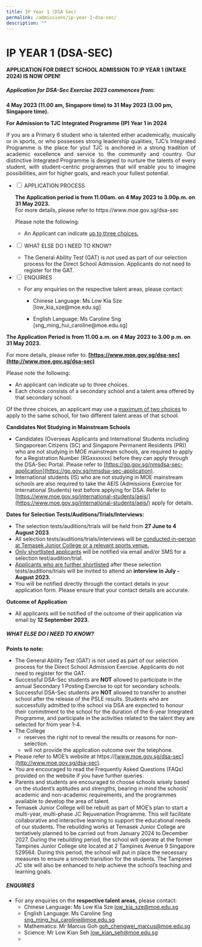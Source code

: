 ```yaml
---
title: IP Year 1 (DSA Sec)
permalink: /admissions/ip-year-1-dsa-sec/
description: ""
---
```

# IP YEAR 1 (DSA-SEC)

#### **APPLICATION FOR DIRECT SCHOOL ADMISSION TO IP YEAR 1 (INTAKE 2024) IS NOW OPEN!**

##### **Application for DSA-Sec Exercise 2023 commences from:**

**4 May 2023 (11.00 am, Singapore time) to&nbsp;31 May 2023 (3.00 pm, Singapore time).**

**For Admission to TJC Integrated Programme (IP) Year 1 in 2024**

<p style="text-align: justify;">If you are a Primary 6 student who is talented either academically, musically or in sports, or who possesses strong leadership qualities, TJC’s Integrated Programme is the place for you! TJC is anchored in a strong tradition of academic excellence and service to the community and country. Our distinctive Integrated Programme is designed to nurture the talents of every student, with student-centric programmes that will enable you to imagine possibilities, aim for higher goals, and reach your fullest potential.</p>

<ul class="jekyllcodex_accordion">
<li>
<input id="accordion1" type="checkbox">
<label for="accordion1">APPLICATION PROCESS</label>
<div>
	<p><b> The Application period is from 11.00am. on 4 May 2023 to 3.00p.m. on 31 May 2023.</b><br>
 For more details, please refer to https://www.moe.gov.sg/dsa-sec
		
Please note the following:
	</p><ul><li> An Applicant can indicate <u>up to three choices.</u></li></ul><p></p>
	</div>
	</li>
	<li>
<input id="accordion2" type="checkbox">
<label for="accordion2">WHAT ELSE DO I NEED TO KNOW?</label>
<div>
	<ul><li>The General Ability Test (GAT) is not used as part of our selection process for the Direct School Admission. Applicants do not need to register for the GAT.</li></ul>
</div>
	</li>
	<li>
<input id="accordion3" type="checkbox">
<label for="accordion3">ENQUIRIES</label>
<div>
	<ul><li> For any enquiries on the respective talent areas, please contact:</li>
		<ul><li>Chinese Language: Ms Low Kia Sze<br> [low_kia_sze@moe.edu.sg]</li></ul>
		<ul><li>English Language: Ms Caroline Sng<br> [sng_ming_hui_caroline@moe.edu.sg] </li></ul>
	</ul>
		</div>
	</li>
	</ul>
	
**The Application Period is from 11.00 a.m. on 4 May 2023 to 3.00 p.m. on 31 May 2023.**

For more details, please refer to: **[https://www.moe.gov.sg/dsa-sec](http://www.moe.gov.sg/dsa-sec)**

Please note the following:

* An applicant can indicate up to three choices.
* Each choice consists of a secondary school and a talent area offered by that secondary school.

Of the three choices, an applicant may use a <u>maximum of two choices</u> to apply to the same school, for two different talent areas of that school.

**Candidates Not Studying in Mainstream Schools**

* Candidates (Overseas Applicants and International Students including Singaporean Citizens (SC) and Singapore Permanent Residents (PR)) who are not studying in MOE mainstream schools, are required to apply for a Registration Number (RGxxxxxxx) before they can apply through the DSA-Sec Portal. Please refer to [https://go.gov.sg/nmsdsa-sec-application](https://go.gov.sg/nmsdsa-sec-application).
* International students (IS) who are not studying in MOE mainstream schools are also required to take the AEIS (Admissions Exercise for International Students) test before applying for DSA. Refer to [https://www.moe.gov.sg/international-students/aeis/](https://www.moe.gov.sg/international-students/aeis/) apply for details.

**Dates for Selection Tests/Auditions/Trials/Interviews:**

* The selection tests/auditions/trials will be held from **27 June to 4 August 2023**.
* All selection tests/auditions/trials/interviews will be <u>conducted in-person at Temasek Junior College or a relevant sports venue.</u>
* <u>Only shortlisted applicants</u> will be notified via email and/or SMS for a selection test/audition/trial.
* <u>Applicants who are further shortlisted</u> after these selection tests/auditions/trials will be invited to attend an **interview in July - August 2023.**
* You will be notified directly through the contact details in your application form. Please ensure that your contact details are accurate.

**Outcome of Application**

* All applicants will be notified of the outcome of their application via email by **12 September 2023.**

##### **WHAT ELSE DO I NEED TO KNOW?**

**Points to note:**

* The General Ability Test (GAT) is not used as part of our selection process for the Direct School Admission Exercise. Applicants do not need to register for the GAT.
* Successful DSA-Sec students are **NOT** allowed to participate in the annual Secondary 1 Posting Exercise to opt for secondary schools.
* Successful DSA-Sec students are **NOT** allowed to transfer to another school after the release of the PSLE results. Students who are successfully admitted to the school via DSA are expected to honour their commitment to the school for the duration of the 6-year Integrated Programme, and participate in the activities related to the talent they are selected for from year 1-4.
* The College
  - reserves the right not to reveal the results or reasons for non-selection.
  - will not provide the application outcome over the telephone.
* Please refer to MOE’s website at https://[www.moe.gov.sg/dsa-sec](http://www.moe.gov.sg/dsa-sec).
* You are encouraged to read the Frequently Asked Questions (FAQs) provided on the website if you have further queries.
* Parents and students are encouraged to choose schools wisely based on the student’s aptitudes and strengths, bearing in mind the schools’ academic and non-academic requirements, and the programmes available to develop the area of talent.
* Temasek Junior College will be rebuilt as part of MOE’s plan to start a multi-year, multi-phase JC Rejuvenation Programme. This will facilitate collaborative and interactive learning to support the educational needs of our students. The rebuilding works at Temasek Junior College are tentatively planned to be carried out from January 2024 to December 2027. During the rebuilding period, the school will operate at the former Tampines Junior College site located at 2 Tampines Avenue 9 Singapore 529564. During this period, the school will put in place the necessary measures to ensure a smooth transition for the students. The Tampines JC site will also be enhanced to help achieve the school’s teaching and learning goals.

##### **ENQUIRIES**

* For any enquiries on the **respective talent areas,** please contact:
	* Chinese Language: Ms Low Kia Sze [low_kia_sze@moe.edu.sg](mailto:low_kia_sze@moe.edu.sg)
	* English Language: Ms Caroline Sng [sng_ming_hui_caroline@moe.edu.sg](mailto:sng_ming_hui_caroline@moe.edu.sg)
	* Mathematics: Mr Marcus Goh [goh_chengwei_marcus@moe.edu.sg](mailto:goh_chengwei_marcus@moe.edu.sg)
	* Science: Mr Low Kian Seh [low_kian_seh@moe.edu.sg](mailto:low_kian_seh@moe.edu.sg)
	* 